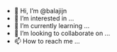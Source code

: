 - 👋 Hi, I’m @balajijn
- 👀 I’m interested in ...
- 🌱 I’m currently learning ...
- 💞️ I’m looking to collaborate on ...
- 📫 How to reach me ...

<!---
balajijn/balajijn is a ✨ special ✨ repository because its `README.md` (this file) appears on your GitHub profile.
You can click the Preview link to take a look at your changes.
--->
